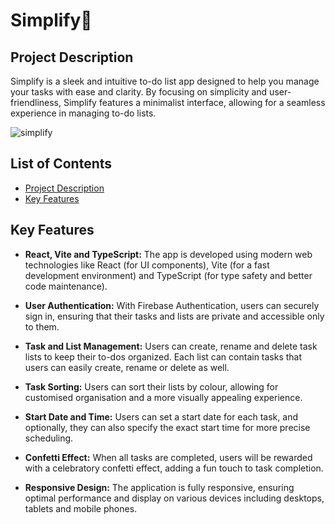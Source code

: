 # Simplify📝

## Project Description

Simplify is a sleek and intuitive to-do list app designed to help you manage your tasks with ease and clarity. By focusing on simplicity and user-friendliness, Simplify features a minimalist interface, allowing for a seamless experience in managing to-do lists.

![simplify](https://github.com/user-attachments/assets/558fa763-2b3c-4d9a-bfdd-aeb335abc3b3)

## List of Contents

- [Project Description](#project-description)
- [Key Features](#key-features)

## Key Features

- **React, Vite and TypeScript:** The app is developed using modern web technologies like React (for UI components), Vite (for a fast development environment) and TypeScript (for type safety and better code maintenance).

- **User Authentication:** With Firebase Authentication, users can securely sign in, ensuring that their tasks and lists are private and accessible only to them.

- **Task and List Management:** Users can create, rename and delete task lists to keep their to-dos organized. Each list can contain tasks that users can easily create, rename or delete as well.

- **Task Sorting:** Users can sort their lists by colour, allowing for customised organisation and a more visually appealing experience.

- **Start Date and Time:** Users can set a start date for each task, and optionally, they can also specify the exact start time for more precise scheduling.

- **Confetti Effect:** When all tasks are completed, users will be rewarded with a celebratory confetti effect, adding a fun touch to task completion.

- **Responsive Design:** The application is fully responsive, ensuring optimal performance and display on various devices including desktops, tablets and mobile phones.
